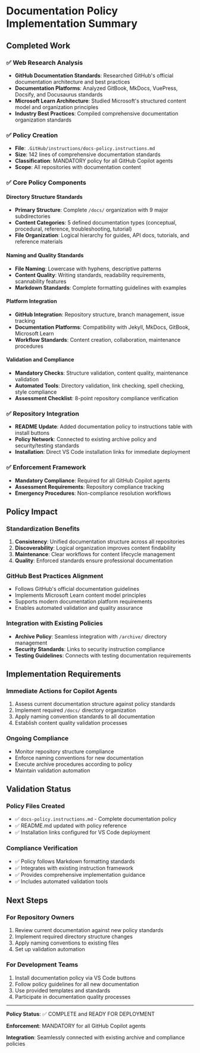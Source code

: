 # Documentation Policy Implementation Summary

## Completed Work

### ✅ Web Research Analysis

- **GitHub Documentation Standards**: Researched GitHub's official documentation architecture and best practices
- **Documentation Platforms**: Analyzed GitBook, MkDocs, VuePress, Docsify, and Docusaurus standards
- **Microsoft Learn Architecture**: Studied Microsoft's structured content model and organization principles
- **Industry Best Practices**: Compiled comprehensive documentation organization standards

### ✅ Policy Creation

- **File**: `.GitHub/instructions/docs-policy.instructions.md`
- **Size**: 142 lines of comprehensive documentation standards
- **Classification**: MANDATORY policy for all GitHub Copilot agents
- **Scope**: All repositories with documentation content

### ✅ Core Policy Components

#### Directory Structure Standards

- **Primary Structure**: Complete `/docs/` organization with 9 major subdirectories
- **Content Categories**: 5 defined documentation types (conceptual, procedural, reference, troubleshooting, tutorial)
- **File Organization**: Logical hierarchy for guides, API docs, tutorials, and reference materials

#### Naming and Quality Standards

- **File Naming**: Lowercase with hyphens, descriptive patterns
- **Content Quality**: Writing standards, readability requirements, scannability features
- **Markdown Standards**: Complete formatting guidelines with examples

#### Platform Integration

- **GitHub Integration**: Repository structure, branch management, issue tracking
- **Documentation Platforms**: Compatibility with Jekyll, MkDocs, GitBook, Microsoft Learn
- **Workflow Standards**: Content creation, collaboration, maintenance procedures

#### Validation and Compliance

- **Mandatory Checks**: Structure validation, content quality, maintenance validation
- **Automated Tools**: Directory validation, link checking, spell checking, style compliance
- **Assessment Checklist**: 8-point repository compliance verification

### ✅ Repository Integration

- **README Update**: Added documentation policy to instructions table with install buttons
- **Policy Network**: Connected to existing archive policy and security/testing standards
- **Installation**: Direct VS Code installation links for immediate deployment

### ✅ Enforcement Framework

- **Mandatory Compliance**: Required for all GitHub Copilot agents
- **Assessment Requirements**: Repository compliance tracking
- **Emergency Procedures**: Non-compliance resolution workflows

## Policy Impact

### Standardization Benefits

1. **Consistency**: Unified documentation structure across all repositories
2. **Discoverability**: Logical organization improves content findability
3. **Maintenance**: Clear workflows for content lifecycle management
4. **Quality**: Enforced standards ensure professional documentation

### GitHub Best Practices Alignment

- Follows GitHub's official documentation guidelines
- Implements Microsoft Learn content model principles
- Supports modern documentation platform requirements
- Enables automated validation and quality assurance

### Integration with Existing Policies

- **Archive Policy**: Seamless integration with `/archive/` directory management
- **Security Standards**: Links to security instruction compliance
- **Testing Guidelines**: Connects with testing documentation requirements

## Implementation Requirements

### Immediate Actions for Copilot Agents

1. Assess current documentation structure against policy standards
2. Implement required `/docs/` directory organization
3. Apply naming convention standards to all documentation
4. Establish content quality validation processes

### Ongoing Compliance

- Monitor repository structure compliance
- Enforce naming conventions for new documentation
- Execute archive procedures according to policy
- Maintain validation automation

## Validation Status

### Policy Files Created

- ✅ `docs-policy.instructions.md` - Complete documentation policy
- ✅ README.md updated with policy reference
- ✅ Installation links configured for VS Code deployment

### Compliance Verification

- ✅ Policy follows Markdown formatting standards
- ✅ Integrates with existing instruction framework
- ✅ Provides comprehensive implementation guidance
- ✅ Includes automated validation tools

## Next Steps

### For Repository Owners

1. Review current documentation against new policy standards
2. Implement required directory structure changes
3. Apply naming conventions to existing files
4. Set up validation automation

### For Development Teams

1. Install documentation policy via VS Code buttons
2. Follow policy guidelines for all new documentation
3. Use provided templates and standards
4. Participate in documentation quality processes

---

**Policy Status**: ✅ COMPLETE and READY FOR DEPLOYMENT

**Enforcement**: MANDATORY for all GitHub Copilot agents

**Integration**: Seamlessly connected with existing archive and compliance policies
